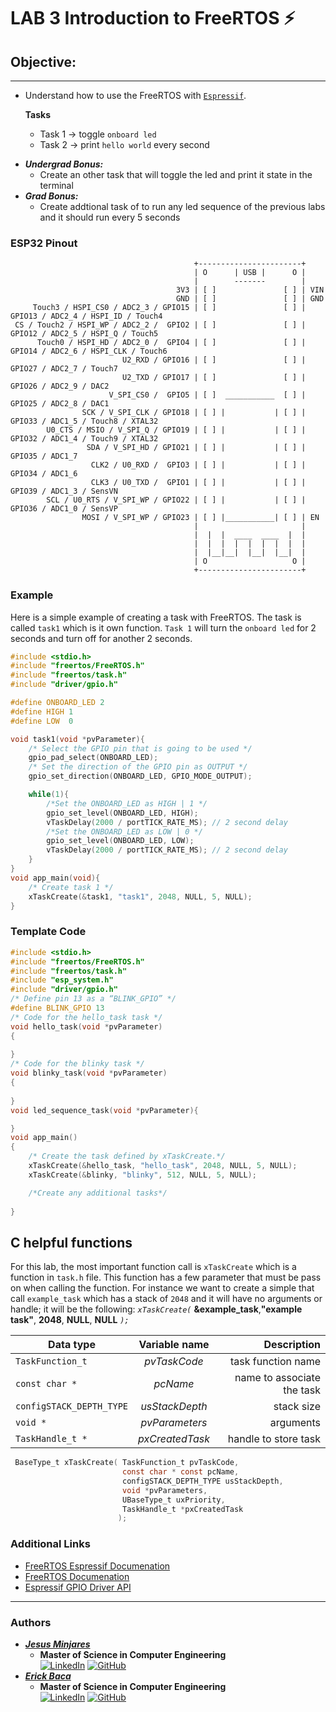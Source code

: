 # **LAB 3 Introduction to FreeRTOS :zap:**

## **Objective:**
---
* Understand how to use the FreeRTOS with [`Espressif`](https://docs.espressif.com/projects/esp-idf/en/latest/esp32/api-reference/peripherals/gpio.html#).
  
    **Tasks**
    * Task 1 -> toggle `onboard led`
    * Task 2 -> print `hello world` every second
- ***Undergrad Bonus:***
  * Create an other task that will toggle the led and print it state in the terminal
- ***Grad Bonus:***
  * Create addtional task of to run any led sequence of the previous labs and it should run every 5 seconds
### **ESP32 Pinout**
~~~
                                         +-----------------------+
                                         | O      | USB |      O |
                                         |        -------        |
                                     3V3 | [ ]               [ ] | VIN
                                     GND | [ ]               [ ] | GND
     Touch3 / HSPI_CS0 / ADC2_3 / GPIO15 | [ ]               [ ] | GPIO13 / ADC2_4 / HSPI_ID / Touch4
 CS / Touch2 / HSPI_WP / ADC2_2 /  GPIO2 | [ ]               [ ] | GPIO12 / ADC2_5 / HSPI_Q / Touch5
      Touch0 / HSPI_HD / ADC2_0 /  GPIO4 | [ ]               [ ] | GPIO14 / ADC2_6 / HSPI_CLK / Touch6
                         U2_RXD / GPIO16 | [ ]               [ ] | GPIO27 / ADC2_7 / Touch7
                         U2_TXD / GPIO17 | [ ]               [ ] | GPIO26 / ADC2_9 / DAC2
                      V_SPI_CS0 /  GPIO5 | [ ]  ___________  [ ] | GPIO25 / ADC2_8 / DAC1
                SCK / V_SPI_CLK / GPIO18 | [ ] |           | [ ] | GPIO33 / ADC1_5 / Touch8 / XTAL32
        U0_CTS / MSIO / V_SPI_Q / GPIO19 | [ ] |           | [ ] | GPIO32 / ADC1_4 / Touch9 / XTAL32
                 SDA / V_SPI_HD / GPIO21 | [ ] |           | [ ] | GPIO35 / ADC1_7 
                  CLK2 / U0_RXD /  GPIO3 | [ ] |           | [ ] | GPIO34 / ADC1_6 
                  CLK3 / U0_TXD /  GPIO1 | [ ] |           | [ ] | GPIO39 / ADC1_3 / SensVN 
        SCL / U0_RTS / V_SPI_WP / GPIO22 | [ ] |           | [ ] | GPIO36 / ADC1_0 / SensVP 
                MOSI / V_SPI_WP / GPIO23 | [ ] |___________| [ ] | EN 
                                         |                       |
                                         |  |  |  ____  ____  |  |
                                         |  |  |  |  |  |  |  |  |
                                         |  |__|__|  |__|  |__|  |
                                         | O                   O |
                                         +-----------------------+
~~~

### **Example**
Here is a simple example of creating a task with FreeRTOS. The task is called `task1` which is it own function. `Task 1` will turn the `onboard led` for 2 seconds and turn off for another 2 seconds.
~~~c
#include <stdio.h>
#include "freertos/FreeRTOS.h"
#include "freertos/task.h"
#include "driver/gpio.h"

#define ONBOARD_LED 2
#define HIGH 1
#define LOW  0

void task1(void *pvParameter){
    /* Select the GPIO pin that is going to be used */
    gpio_pad_select(ONBOARD_LED);
    /* Set the direction of the GPIO pin as OUTPUT */
    gpio_set_direction(ONBOARD_LED, GPIO_MODE_OUTPUT);

    while(1){
        /*Set the ONBOARD_LED as HIGH | 1 */
        gpio_set_level(ONBOARD_LED, HIGH);
        vTaskDelay(2000 / portTICK_RATE_MS); // 2 second delay
        /*Set the ONBOARD_LED as LOW | 0 */
        gpio_set_level(ONBOARD_LED, LOW);
        vTaskDelay(2000 / portTICK_RATE_MS); // 2 second delay
    }
}
void app_main(void){
    /* Create task 1 */
    xTaskCreate(&task1, "task1", 2048, NULL, 5, NULL);
}
~~~

### **Template Code**
~~~c
#include <stdio.h>
#include "freertos/FreeRTOS.h"
#include "freertos/task.h"
#include "esp_system.h"
#include "driver/gpio.h"
/* Define pin 13 as a “BLINK_GPIO” */
#define BLINK_GPIO 13
/* Code for the hello_task task */
void hello_task(void *pvParameter)
{
    
}
/* Code for the blinky task */
void blinky_task(void *pvParameter)
{
    
}
void led_sequence_task(void *pvParameter){

}
void app_main()
{
    /* Create the task defined by xTaskCreate.*/
    xTaskCreate(&hello_task, "hello_task", 2048, NULL, 5, NULL);
    xTaskCreate(&blinky, "blinky", 512, NULL, 5, NULL);

    /*Create any additional tasks*/
    
}
~~~

## **C helpful functions**

For this lab, the most important function call is `xTaskCreate` which is a function in `task.h` file. This function has a few parameter that must be pass on when calling the function. For instance we want to create a simple that call `example_task` which has a stack of `2048` and it will have no arguments or handle; it will be the following:
*`xTaskCreate(`* **&example_task**,**"example task"**, **2048**, **NULL**, **NULL** *`);`*


| Data type         | Variable name | Description |
|--------------|:-----:|-----------:|
| `TaskFunction_t`          |  *pvTaskCode*     | task function name |
| `const char *`            |  *pcName*         | name to associate the task|
| `configSTACK_DEPTH_TYPE`  | *usStackDepth*    |    stack size       |
| `void *`                  |  *pvParameters*   | arguments  |
| `TaskHandle_t *`          |  *pxCreatedTask*  | handle to store task  |


~~~c 
 BaseType_t xTaskCreate( TaskFunction_t pvTaskCode,
                         const char * const pcName,
                         configSTACK_DEPTH_TYPE usStackDepth,
                         void *pvParameters,
                         UBaseType_t uxPriority,
                         TaskHandle_t *pxCreatedTask
                        );
~~~

### **Additional Links**
* [FreeRTOS Espressif Documenation](https://docs.espressif.com/projects/esp-idf/en/latest/esp32/api-reference/system/freertos.html)
* [FreeRTOS Documenation](https://www.freertos.org/a00125.html)
* [Espressif GPIO Driver API](https://docs.espressif.com/projects/esp-idf/en/latest/esp32/api-reference/peripherals/gpio.html#)
---
### **Authors**
* [***Jesus Minjares***](https://github.com/jminjares4)
  * **Master of Science in Computer Engineering** <br>
    [![LinkedIn](https://img.shields.io/badge/LinkedIn-0077B5?style=for-the-badge&logo=linkedin&logoColor=white&style=flat)](www.linkedin.com/in/jesusminjares) [![GitHub](https://img.shields.io/badge/GitHub-100000?style=for-the-badge&logo=github&logoColor=white&style=flat)](https://github.com/jminjares4)
* [***Erick Baca***](https://github.com/eabaca2419)
  * **Master of Science in Computer Engineering** <br>
    [![LinkedIn](https://img.shields.io/badge/LinkedIn-0077B5?style=for-the-badge&logo=linkedin&logoColor=white&style=flat)](https://www.linkedin.com/in/erick-baca-484bbb215/) [![GitHub](https://img.shields.io/badge/GitHub-100000?style=for-the-badge&logo=github&logoColor=white&style=flat)](https://github.com/eabaca2419)


